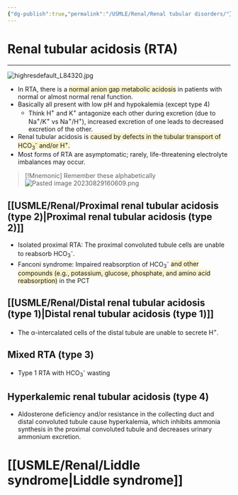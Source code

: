 ```yaml
---
{"dg-publish":true,"permalink":"/USMLE/Renal/Renal tubular disorders/"}
---
```


# Renal tubular acidosis (RTA)
---
![highresdefault_L84320.jpg](/img/user/appendix/highresdefault_L84320.jpg)
- In RTA, there is a <span style="background:rgba(240, 200, 0, 0.2)">normal anion gap metabolic acidosis</span> in patients with normal or almost normal renal function.
- Basically all present with low pH and hypokalemia (except type 4)
	- Think H<sup>+</sup> and K<sup>+</sup> antagonize each other during excretion (due to Na<sup>+</sup>/K<sup>+</sup> vs Na<sup>+</sup>/H<sup>+</sup>), increased excretion of one leads to decreased excretion of the other.
- Renal tubular acidosis is <span style="background:rgba(240, 200, 0, 0.2)">caused by defects in the tubular transport of HCO<sub>3</sub><sup>-</sup> and/or H<sup>+</sup>.</span>
- Most forms of RTA are asymptomatic; rarely, life-threatening electrolyte imbalances may occur.

>[!Mnemonic] Remember these alphabetically 
>![Pasted image 20230829160609.png](/img/user/appendix/Pasted%20image%2020230829160609.png)
## [[USMLE/Renal/Proximal renal tubular acidosis (type 2)\|Proximal renal tubular acidosis (type 2)]]
- Isolated proximal RTA: The proximal convoluted tubule cells are unable to reabsorb HCO<sub>3</sub><sup>-</sup>.
- Fanconi syndrome: Impaired reabsorption of HCO<sub>3</sub><sup>-</sup> <span style="background:rgba(240, 200, 0, 0.2)">and other compounds (e.g., potassium, glucose, phosphate, and amino acid reabsorption)</span> in the PCT
## [[USMLE/Renal/Distal renal tubular acidosis (type 1)\|Distal renal tubular acidosis (type 1)]]
- The α-intercalated cells of the distal tubule are unable to secrete H<sup>+</sup>.
## Mixed RTA (type 3)
- Type 1 RTA with HCO<sub>3</sub><sup>-</sup> wasting
## Hyperkalemic renal tubular acidosis (type 4)
- Aldosterone deficiency and/or resistance in the collecting duct and distal convoluted tubule cause hyperkalemia, which inhibits ammonia synthesis in the proximal convoluted tubule and decreases urinary ammonium excretion.
# [[USMLE/Renal/Liddle syndrome\|Liddle syndrome]]
